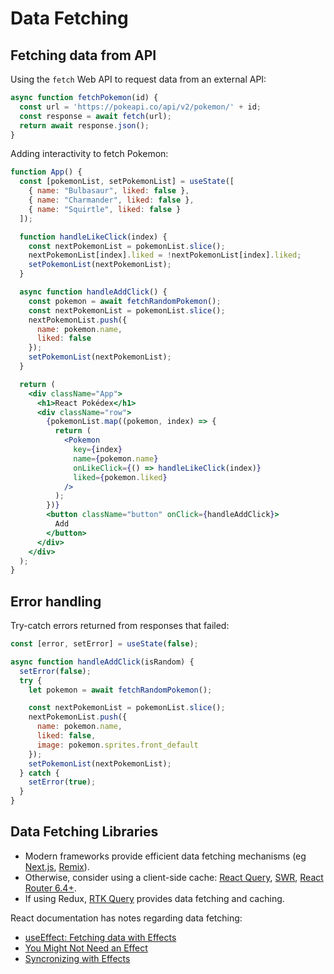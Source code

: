 # Data Fetching

## Fetching data from API

Using the `fetch` Web API to request data from an external API:

```js
async function fetchPokemon(id) {
  const url = 'https://pokeapi.co/api/v2/pokemon/' + id;
  const response = await fetch(url);
  return await response.json();
}
```

Adding interactivity to fetch Pokemon:

```jsx
function App() {
  const [pokemonList, setPokemonList] = useState([
    { name: "Bulbasaur", liked: false },
    { name: "Charmander", liked: false },
    { name: "Squirtle", liked: false }
  ]);

  function handleLikeClick(index) {
    const nextPokemonList = pokemonList.slice();
    nextPokemonList[index].liked = !nextPokemonList[index].liked;
    setPokemonList(nextPokemonList);
  }

  async function handleAddClick() {
    const pokemon = await fetchRandomPokemon();
    const nextPokemonList = pokemonList.slice();
    nextPokemonList.push({
      name: pokemon.name,
      liked: false
    });
    setPokemonList(nextPokemonList);
  }

  return (
    <div className="App">
      <h1>React Pokédex</h1>
      <div className="row">
        {pokemonList.map((pokemon, index) => {
          return (
            <Pokemon
              key={index}
              name={pokemon.name}
              onLikeClick={() => handleLikeClick(index)}
              liked={pokemon.liked}
            />
          );
        })}
        <button className="button" onClick={handleAddClick}>
          Add
        </button>
      </div>
    </div>
  );
}
```

## Error handling

Try-catch errors returned from responses that failed:

```jsx
const [error, setError] = useState(false);

async function handleAddClick(isRandom) {
  setError(false);
  try {
    let pokemon = await fetchRandomPokemon();

    const nextPokemonList = pokemonList.slice();
    nextPokemonList.push({
      name: pokemon.name,
      liked: false,
      image: pokemon.sprites.front_default
    });
    setPokemonList(nextPokemonList);
  } catch {
    setError(true);
  }
}
```

## Data Fetching Libraries

- Modern frameworks provide efficient data fetching mechanisms (eg [Next.js](https://nextjs.org/), [Remix](https://remix.run/)).
- Otherwise, consider using a client-side cache: [React Query](https://tanstack.com/query/v3/), [SWR](https://swr.vercel.app/), [React Router 6.4+](https://reactrouter.com/en/main/start/overview).
- If using Redux, [RTK Query](https://redux-toolkit.js.org/rtk-query/overview) provides data fetching and caching.

React documentation has notes regarding data fetching:

- [useEffect: Fetching data with Effects](https://react.dev/reference/react/useEffect#fetching-data-with-effects)
- [You Might Not Need an Effect](
https://react.dev/learn/you-might-not-need-an-effect#fetching-data)
- [Syncronizing with Effects](https://react.dev/learn/synchronizing-with-effects#fetching-data)

